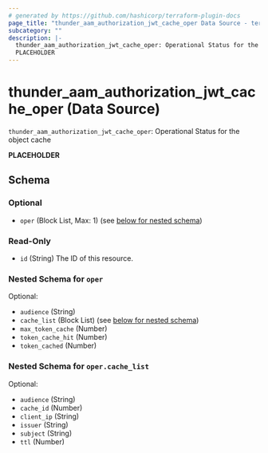 ```yaml
---
# generated by https://github.com/hashicorp/terraform-plugin-docs
page_title: "thunder_aam_authorization_jwt_cache_oper Data Source - terraform-provider-thunder"
subcategory: ""
description: |-
  thunder_aam_authorization_jwt_cache_oper: Operational Status for the object cache
  PLACEHOLDER
---
```


# thunder_aam_authorization_jwt_cache_oper (Data Source)

`thunder_aam_authorization_jwt_cache_oper`: Operational Status for the object cache

__PLACEHOLDER__



<!-- schema generated by tfplugindocs -->
## Schema

### Optional

- `oper` (Block List, Max: 1) (see [below for nested schema](#nestedblock--oper))

### Read-Only

- `id` (String) The ID of this resource.

<a id="nestedblock--oper"></a>
### Nested Schema for `oper`

Optional:

- `audience` (String)
- `cache_list` (Block List) (see [below for nested schema](#nestedblock--oper--cache_list))
- `max_token_cache` (Number)
- `token_cache_hit` (Number)
- `token_cached` (Number)

<a id="nestedblock--oper--cache_list"></a>
### Nested Schema for `oper.cache_list`

Optional:

- `audience` (String)
- `cache_id` (Number)
- `client_ip` (String)
- `issuer` (String)
- `subject` (String)
- `ttl` (Number)


